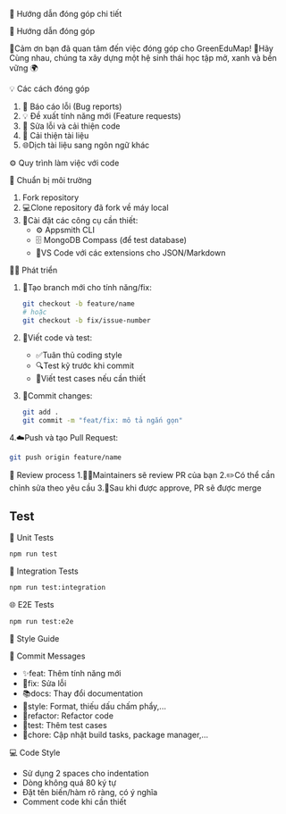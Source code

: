 🌱 Hướng dẫn đóng góp chi tiết

🤝 Hướng dẫn đóng góp

🌿Cảm ơn bạn đã quan tâm đến việc đóng góp cho GreenEduMap!
💚Hãy Cùng nhau, chúng ta xây dựng một hệ sinh thái học tập mở, xanh và bền vững 🌍

💡 Các cách đóng góp

1. 🐞 Báo cáo lỗi (Bug reports)
2. 💡 Đề xuất tính năng mới (Feature requests)
3. 🧰 Sửa lỗi và cải thiện code
4. 📘 Cải thiện tài liệu
5. 🌐Dịch tài liệu sang ngôn ngữ khác

⚙️ Quy trình làm việc với code

🧭 Chuẩn bị môi trường
1. Fork repository
2. 💻Clone repository đã fork về máy local
3. 🔧Cài đặt các công cụ cần thiết:
   - ⚙️ Appsmith CLI
   - 🗄️ MongoDB Compass (để test database)
   - 🧩VS Code với các extensions cho JSON/Markdown

🧑‍💻 Phát triển
1. 🌿Tạo branch mới cho tính năng/fix:
   ```bash
   git checkout -b feature/name
   # hoặc
   git checkout -b fix/issue-number
   ```

2. 🧠Viết code và test:
   - ✅Tuân thủ coding style
   - 🔍Test kỹ trước khi commit
   - 🧪Viết test cases nếu cần thiết

3. 💾Commit changes:
   ```bash
   git add .
   git commit -m "feat/fix: mô tả ngắn gọn"
   ```

4.☁️Push và tạo Pull Request:
   ```bash
   git push origin feature/name
   ```

🔎 Review process
1.🧑‍🏫Maintainers sẽ review PR của bạn
2.✏️Có thể cần chỉnh sửa theo yêu cầu
3.🎉Sau khi được approve, PR sẽ được merge

## Test

🧩 Unit Tests
```bash
npm run test
```

🔗 Integration Tests
```bash
npm run test:integration
```

🌐 E2E Tests
```bash
npm run test:e2e
```

🎨 Style Guide

📝 Commit Messages
- ✨feat: Thêm tính năng mới
- 🐛fix: Sửa lỗi
- 📚docs: Thay đổi documentation
- 💅style: Format, thiếu dấu chấm phẩy,...
- 🔄refactor: Refactor code
- 🧪test: Thêm test cases
- 🧰chore: Cập nhật build tasks, package manager,...

💻 Code Style
- Sử dụng 2 spaces cho indentation
- Dòng không quá 80 ký tự
- Đặt tên biến/hàm rõ ràng, có ý nghĩa
- Comment code khi cần thiết 